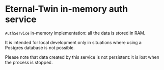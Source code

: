 # Eternal-Twin in-memory auth service

`AuthService` in-memory implementation: all the data is stored in RAM.

It is intended for local development only in situations where using a Postgres database is not possible.

Please note that data created by this service is not persistent: it is lost when the process is stopped.
